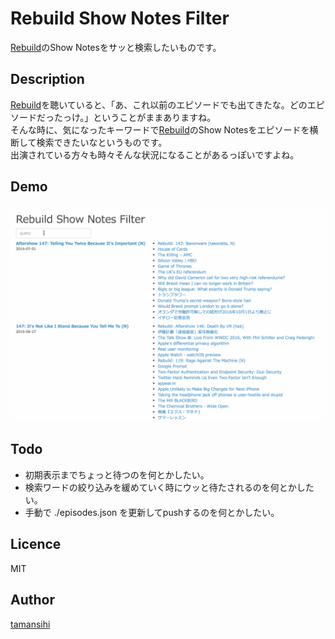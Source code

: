 # Rebuild Show Notes Filter

[Rebuild](http://rebuild.fm)のShow Notesをサッと検索したいものです。

## Description
[Rebuild](http://rebuild.fm)を聴いていると、「あ、これ以前のエピソードでも出てきたな。どのエピソードだったっけ。」ということがままありますね。  
そんな時に、気になったキーワードで[Rebuild](http://rebuild.fm)のShow Notesをエピソードを横断して検索できたいなというものです。  
出演されている方々も時々そんな状況になることがあるっぽいですよね。  

## Demo
![Demo](./demo.gif)

## Todo
* 初期表示までちょっと待つのを何とかしたい。
* 検索ワードの絞り込みを緩めていく時にウッと待たされるのを何とかしたい。
* 手動で ./episodes.json を更新してpushするのを何とかしたい。

## Licence

MIT

## Author

[tamansihi](https://github.com/tamansihi)

